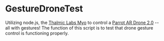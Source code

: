 # GestureDroneTest
Utilizing node.js, the [Thalmic Labs Myo](https://www.thalmic.com/en/myo/) to control a [Parrot AR Drone 2.0](http://ardrone2.parrot.com/) -- all with gestures!
The function of this script is to test that drone gesture control is functioning properly.
